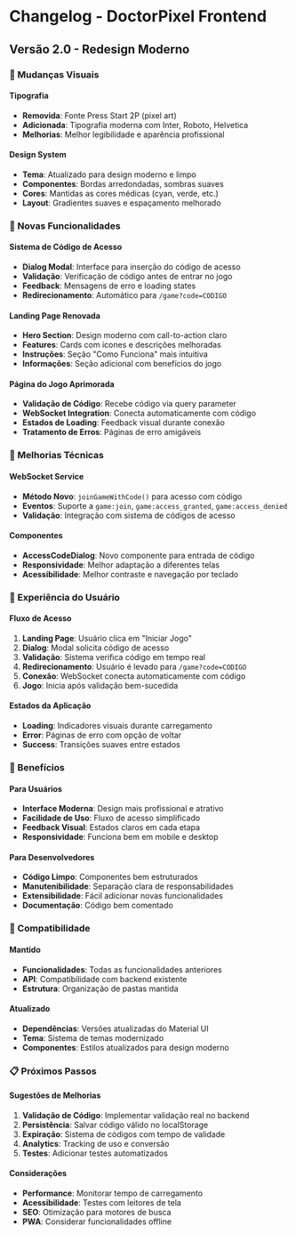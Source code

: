 # Changelog - DoctorPixel Frontend

## Versão 2.0 - Redesign Moderno

### 🎨 Mudanças Visuais

#### Tipografia
- **Removida**: Fonte Press Start 2P (pixel art)
- **Adicionada**: Tipografia moderna com Inter, Roboto, Helvetica
- **Melhorias**: Melhor legibilidade e aparência profissional

#### Design System
- **Tema**: Atualizado para design moderno e limpo
- **Componentes**: Bordas arredondadas, sombras suaves
- **Cores**: Mantidas as cores médicas (cyan, verde, etc.)
- **Layout**: Gradientes suaves e espaçamento melhorado

### 🚀 Novas Funcionalidades

#### Sistema de Código de Acesso
- **Dialog Modal**: Interface para inserção do código de acesso
- **Validação**: Verificação de código antes de entrar no jogo
- **Feedback**: Mensagens de erro e loading states
- **Redirecionamento**: Automático para `/game?code=CODIGO`

#### Landing Page Renovada
- **Hero Section**: Design moderno com call-to-action claro
- **Features**: Cards com ícones e descrições melhoradas
- **Instruções**: Seção "Como Funciona" mais intuitiva
- **Informações**: Seção adicional com benefícios do jogo

#### Página do Jogo Aprimorada
- **Validação de Código**: Recebe código via query parameter
- **WebSocket Integration**: Conecta automaticamente com código
- **Estados de Loading**: Feedback visual durante conexão
- **Tratamento de Erros**: Páginas de erro amigáveis

### 🔧 Melhorias Técnicas

#### WebSocket Service
- **Método Novo**: `joinGameWithCode()` para acesso com código
- **Eventos**: Suporte a `game:join`, `game:access_granted`, `game:access_denied`
- **Validação**: Integração com sistema de códigos de acesso

#### Componentes
- **AccessCodeDialog**: Novo componente para entrada de código
- **Responsividade**: Melhor adaptação a diferentes telas
- **Acessibilidade**: Melhor contraste e navegação por teclado

### 📱 Experiência do Usuário

#### Fluxo de Acesso
1. **Landing Page**: Usuário clica em "Iniciar Jogo"
2. **Dialog**: Modal solicita código de acesso
3. **Validação**: Sistema verifica código em tempo real
4. **Redirecionamento**: Usuário é levado para `/game?code=CODIGO`
5. **Conexão**: WebSocket conecta automaticamente com código
6. **Jogo**: Inicia após validação bem-sucedida

#### Estados da Aplicação
- **Loading**: Indicadores visuais durante carregamento
- **Error**: Páginas de erro com opção de voltar
- **Success**: Transições suaves entre estados

### 🎯 Benefícios

#### Para Usuários
- **Interface Moderna**: Design mais profissional e atrativo
- **Facilidade de Uso**: Fluxo de acesso simplificado
- **Feedback Visual**: Estados claros em cada etapa
- **Responsividade**: Funciona bem em mobile e desktop

#### Para Desenvolvedores
- **Código Limpo**: Componentes bem estruturados
- **Manutenibilidade**: Separação clara de responsabilidades
- **Extensibilidade**: Fácil adicionar novas funcionalidades
- **Documentação**: Código bem comentado

### 🔄 Compatibilidade

#### Mantido
- **Funcionalidades**: Todas as funcionalidades anteriores
- **API**: Compatibilidade com backend existente
- **Estrutura**: Organização de pastas mantida

#### Atualizado
- **Dependências**: Versões atualizadas do Material UI
- **Tema**: Sistema de temas modernizado
- **Componentes**: Estilos atualizados para design moderno

### 📋 Próximos Passos

#### Sugestões de Melhorias
1. **Validação de Código**: Implementar validação real no backend
2. **Persistência**: Salvar código válido no localStorage
3. **Expiração**: Sistema de códigos com tempo de validade
4. **Analytics**: Tracking de uso e conversão
5. **Testes**: Adicionar testes automatizados

#### Considerações
- **Performance**: Monitorar tempo de carregamento
- **Acessibilidade**: Testes com leitores de tela
- **SEO**: Otimização para motores de busca
- **PWA**: Considerar funcionalidades offline
